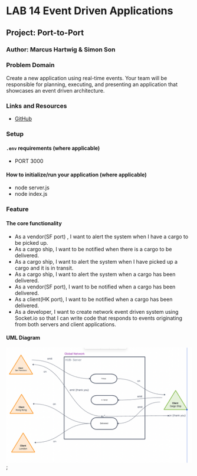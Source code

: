 # LAB 14 Event Driven Applications

## Project: Port-to-Port

### Author: Marcus Hartwig & Simon Son

### Problem Domain

Create a new application using real-time events. Your team will be responsible for planning, executing, and presenting an application that showcases an event driven architecture.

### Links and Resources

* [GitHub](https://github.com/marcusdnhartwig/cargo-Lab14/pull/5)

### Setup

#### `.env` requirements (where applicable)

* PORT 3000

#### How to initialize/run your application (where applicable)

* node server.js
* node index.js

### Feature

#### The core functionality

* As a vendor(SF port) , I want to alert the system when I have a cargo to be picked up.
* As a cargo ship, I want to be notified when there is a cargo to be delivered.
* As a cargo ship, I want to alert the system when I have picked up a cargo and it is in transit.
* As a cargo ship, I want to alert the system when a cargo has been delivered.
* As a vendor(SF port), I want to be notified when a cargo has been delivered.
* As a client(HK port), I want to be notified when a cargo has been delivered.
* As a developer, I want to create network event driven system using Socket.io so that I can write code that responds to events originating from both servers and client applications.

#### UML Diagram

![Lab 14 UML](./src/img/CargoUML.png);
